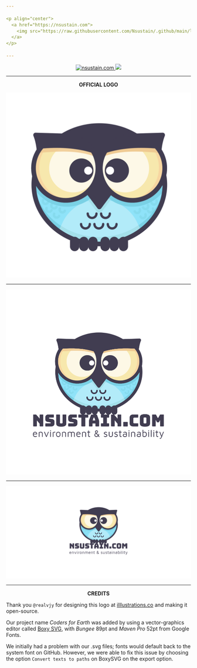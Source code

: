 ```yaml
---

<p align="center">
  <a href="https://nsustain.com">
    <img src="https://raw.githubusercontent.com/Nsustain/.github/main/logo/logo_wide.png" width="350">
  </a>
</p>

---
```


<p align="center">
  <a href="https://github.com/Nsustain/nsustain.com">
    <img alt="nsustain.com" src="https://img.shields.io/badge/GitHub-nsustain.com-brightgreen">
  </a>
  <a href="https://github.com/Nsustain/nsustain.com/blob/main/LICENSE">
    <img src="https://badgen.net/github/license/Nsustain/.github">
  </a>
</p>

---

<p align="center">
  <b>OFFICIAL LOGO</b>
</p>

![logo](./logo/logo_bare.svg)

---

![logo](./logo/logo.png)

---

<!--
This image is for the social preview
meta tag for our website.

Social preview is optimized for pictures
with the size of 1280x640
-->
![logo_1280x640](./logo/logo_1280x640.png)

---

<p align="center">
  <b>CREDITS</b>
</p>

Thank you `@realvjy` for designing this logo at
[illlustrations.co](https://illlustrations.co/)
and making it open-source.

Our project name *Coders for Earth* was added by using
a vector-graphics editor called
[Boxy SVG](https://boxy-svg.com/),
with *Bungee* 89pt and *Maven Pro*
52pt from Google Fonts.

We initially had a problem with our .svg files;
fonts would default back to the system font
on GitHub. However, we were able to fix this
issue by choosing the option `Convert texts to paths`
on BoxySVG on the export option.

<br>
<br>
<br>



